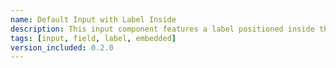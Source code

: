 ```yaml
---
name: Default Input with Label Inside
description: This input component features a label positioned inside the input field itself. By placing the label within the input, it saves space in the UI and provides immediate context for the user. This design pattern can create a clean, modern look while maintaining clarity on the input's purpose.
tags: [input, field, label, embedded]
version_included: 0.2.0
---
```


